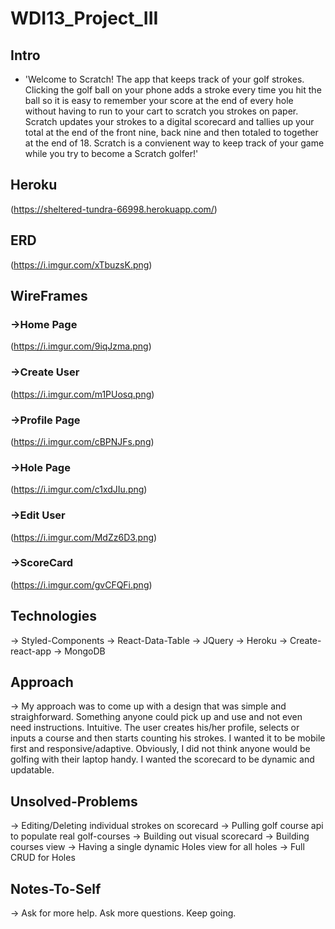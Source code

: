 # WDI13_Project_III

## Intro

- 'Welcome to Scratch! The app that keeps track of your golf strokes. Clicking the golf ball on your phone adds a stroke every time you hit the ball so it is easy to remember your score at the end of every hole without having to run to your cart to scratch you strokes on paper. Scratch updates your strokes to a digital scorecard and tallies up your total at the end of the front nine, back nine and then totaled to together at the end of 18. Scratch is a convienent way to keep track of your game while you try to become a Scratch golfer!'

## Heroku 

(https://sheltered-tundra-66998.herokuapp.com/)

## ERD

(https://i.imgur.com/xTbuzsK.png)

## WireFrames 

### ->Home Page
(https://i.imgur.com/9iqJzma.png)

### ->Create User
(https://i.imgur.com/m1PUosq.png)

### ->Profile Page
(https://i.imgur.com/cBPNJFs.png)

### ->Hole Page 
(https://i.imgur.com/c1xdJIu.png)

### ->Edit User 
(https://i.imgur.com/MdZz6D3.png)

### ->ScoreCard 
(https://i.imgur.com/gvCFQFi.png)

## Technologies 

-> Styled-Components
-> React-Data-Table
-> JQuery
-> Heroku
-> Create-react-app
-> MongoDB

## Approach 

-> My approach was to come up with a design that was simple and straighforward. Something anyone could pick up and use and not even need instructions. Intuitive. The user creates his/her profile, selects or inputs a course and then starts counting his strokes. I wanted it to be mobile first and responsive/adaptive. Obviously, I did not think anyone would be golfing with their laptop handy. I wanted the scorecard to be dynamic and updatable. 

## Unsolved-Problems

-> Editing/Deleting individual strokes on scorecard
-> Pulling golf course api to populate real golf-courses
-> Building out visual scorecard
-> Building courses view
-> Having a single dynamic Holes view for all holes
-> Full CRUD for Holes

## Notes-To-Self

-> Ask for more help. Ask more questions. Keep going.